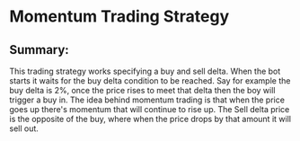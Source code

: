 # Momentum Trading Strategy 

## Summary: 
This trading strategy works specifying a buy and sell delta. When the bot starts it waits for the buy delta condition to be reached. Say for example the buy delta is 2%, once the price rises to meet that delta then the boy will trigger a buy in. The idea behind momentum trading is that when the price goes up there's momentum that will continue to rise up. The Sell delta price is the opposite of the buy, where when the price drops by that amount it will sell out.
